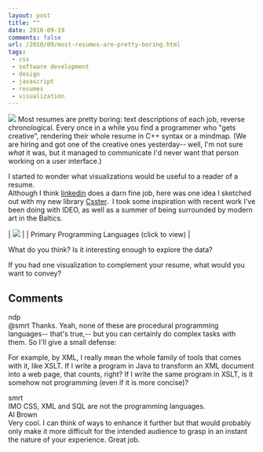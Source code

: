 ```yaml
---
layout: post
title: ""
date: 2010-09-19
comments: false
url: /2010/09/most-resumes-are-pretty-boring.html
tags:
 - css
 - software development
 - design
 - javascript
 - resumes
 - visualization
---
```


[![](http://2.bp.blogspot.com/-H3rbqY4T-yA/T_EDGfGhgcI/AAAAAAAABF4/1Lz2AVcxSs0/s200/Screen+Shot+2012-07-01+at+7.06.56+PM.png)](http://2.bp.blogspot.com/-H3rbqY4T-yA/T_EDGfGhgcI/AAAAAAAABF4/1Lz2AVcxSs0/s1600/Screen+Shot+2012-07-01+at+7.06.56+PM.png)
Most resumes are pretty boring: text descriptions of each job, reverse chronological. Every once in a while you find a programmer who "gets creative", rendering their whole resume in C++ syntax or a mindmap. (We are hiring and got one of the creative ones yesterday-- well, I'm not sure _what_ it was, but it managed to communicate I'd never want that person working on a user interface.)  
  
I started to wonder what visualizations would be useful to a reader of a resume.   
Although I think [linkedin](http://www.linkedin.com/in/ndpsoftware) does a darn fine job, here was one idea I sketched out with my new library [Csster](http://github.com/ndp/csster). &nbsp;I took some inspiration with recent work I've been doing with IDEO, as well as a summer of being surrounded by modern art in the Baltics.  
  

| [![](http://2.bp.blogspot.com/-H3rbqY4T-yA/T_EDGfGhgcI/AAAAAAAABF4/1Lz2AVcxSs0/s400/Screen+Shot+2012-07-01+at+7.06.56+PM.png)](http://2.bp.blogspot.com/-H3rbqY4T-yA/T_EDGfGhgcI/AAAAAAAABF4/1Lz2AVcxSs0/s1600/Screen+Shot+2012-07-01+at+7.06.56+PM.png) |
| Primary Programming Languages (click to view) |

  
What do you think? Is it interesting enough to explore the data?  
  
If you had one visualization to complement your resume, what would you want to convey?<h2>Comments</h2>
<div class='comments'>
<div class='comment'>
<div class='author'>ndp</div>
<div class='content'>
@smrt Thanks. Yeah, none of these are procedural programming languages-- that's true,-- but you can certainly do complex tasks with them. So I'll give a small defense:  
  
For example, by XML, I really mean the whole family of tools that comes with it, like XSLT. If I write a program in Java to transform an XML document into a web page, that counts, right? If I write the same program in XSLT, is it somehow not programming (even if it is more concise)?

</div>
</div>
<div class='comment'>
<div class='author'>smrt</div>
<div class='content'>
IMO CSS, XML and SQL are not the programming languages.

</div>
</div>
<div class='comment'>
<div class='author'>Al Brown</div>
<div class='content'>
Very cool. I can think of ways to enhance it further but that would probably only make it more difficult for the intended audience to grasp in an instant the nature of your experience. Great job.

</div>
</div>
</div>
